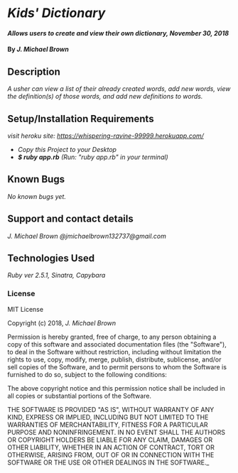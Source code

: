 # _Kids' Dictionary_

#### _Allows users to create and view their own dictionary, November 30, 2018_

#### By _**J. Michael Brown**_

## Description

_A usher can view a list of their already created words, add new words, view the definition(s) of those words, and add new definitions to words._

## Setup/Installation Requirements

_visit heroku site: https://whispering-ravine-99999.herokuapp.com/_

* _Copy this Project to your Desktop_
* _**$ ruby app.rb** (Run: "ruby app.rb" in your terminal)_

## Known Bugs

_No known bugs yet._

## Support and contact details

_J. Michael Brown @jmichaelbrown132737@gmail.com_

## Technologies Used

_Ruby ver 2.5.1, Sinatra, Capybara_

### License

MIT License

Copyright (c) 2018, _J. Michael Brown_  

Permission is hereby granted, free of charge, to any person obtaining a copy
of this software and associated documentation files (the "Software"), to deal
in the Software without restriction, including without limitation the rights
to use, copy, modify, merge, publish, distribute, sublicense, and/or sell
copies of the Software, and to permit persons to whom the Software is
furnished to do so, subject to the following conditions:  

The above copyright notice and this permission notice shall be included in all
copies or substantial portions of the Software.

THE SOFTWARE IS PROVIDED "AS IS", WITHOUT WARRANTY OF ANY KIND, EXPRESS OR
IMPLIED, INCLUDING BUT NOT LIMITED TO THE WARRANTIES OF MERCHANTABILITY,
FITNESS FOR A PARTICULAR PURPOSE AND NONINFRINGEMENT. IN NO EVENT SHALL THE
AUTHORS OR COPYRIGHT HOLDERS BE LIABLE FOR ANY CLAIM, DAMAGES OR OTHER
LIABILITY, WHETHER IN AN ACTION OF CONTRACT, TORT OR OTHERWISE, ARISING FROM,
OUT OF OR IN CONNECTION WITH THE SOFTWARE OR THE USE OR OTHER DEALINGS IN THE
SOFTWARE._
